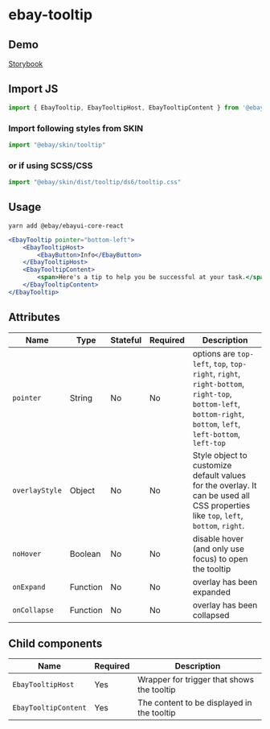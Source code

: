 # ebay-tooltip

## Demo

[Storybook](https://opensource.ebay.com/ebayui-core-react/main/?path=/story/ebay-tooltip--default-tooltip)

## Import JS

```jsx harmony
import { EbayTooltip, EbayTooltipHost, EbayTooltipContent } from '@ebay/ebayui-core-react/ebay-tooltip'
```

### Import following styles from SKIN
```jsx harmony
import "@ebay/skin/tooltip"
```

### or if using SCSS/CSS
```jsx
import "@ebay/skin/dist/tooltip/ds6/tooltip.css"
```

## Usage

```
yarn add @ebay/ebayui-core-react
```

```jsx harmony
<EbayTooltip pointer="bottom-left">
    <EbayTooltipHost>
        <EbayButton>Info</EbayButton>
    </EbayTooltipHost>
    <EbayTooltipContent>
        <span>Here's a tip to help you be successful at your task.</span>
    </EbayTooltipContent>
</EbayTooltip>
```

## Attributes

| Name           | Type     | Stateful | Required | Description                                                                                                                                                  |
| -------------- | -------- | -------- | -------- | ------------------------------------------------------------------------------------------------------------------------------------------------------------ |
| `pointer`      | String   | No       | No       | options are `top-left`, `top`, `top-right`, `right`, `right-bottom`, `right-top`, `bottom-left`, `bottom-right`, `bottom`, `left`, `left-bottom`, `left-top` |
| `overlayStyle` | Object   | No       | No       | Style object to customize default values for the overlay. It can be used all CSS properties like `top`, `left`, `bottom`, `right`.                           |
| `noHover`      | Boolean  | No       | No       | disable hover (and only use focus) to open the tooltip                                                                                                       |
| `onExpand`     | Function | No       | No       | overlay has been expanded                                                                                                                                    |
| `onCollapse`   | Function | No       | No       | overlay has been collapsed                                                                                                                                   |

## Child components

Name | Required | Description
--- | --- | ---
`EbayTooltipHost` | Yes | Wrapper for trigger that shows the tooltip
`EbayTooltipContent` | Yes | The content to be displayed in the tooltip
